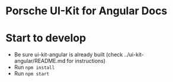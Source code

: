 # Porsche UI-Kit for Angular Docs

# Start to develop
* Be sure ui-kit-angular is already built (check ../ui-kit-angular/README.md for instructions)
* Run ```npm install```
* Run ```npm start```
